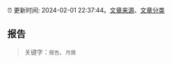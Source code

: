 :alarm_clock: 更新时间: 2024-02-01 22:37:44。[文章来源](/README.md)、[文章分类](/TAGS.md)

## 报告


> 关键字：`报告`、`月报`



